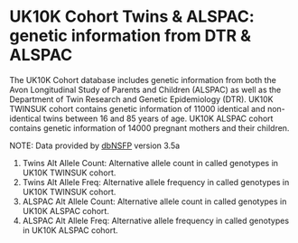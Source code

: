 # UK10K Cohort Twins & ALSPAC: genetic information from DTR & ALSPAC
The UK10K Cohort database includes genetic information from both the Avon Longitudinal Study of Parents and Children (ALSPAC) as well as the Department of Twin Research and Genetic Epidemiology (DTR). UK10K TWINSUK cohort contains genetic information of 11000 identical and non-identical twins between 16 and 85 years of age. UK10K ALSPAC cohort contains genetic information of 14000 pregnant mothers and their children.

NOTE: Data provided by [dbNSFP](https://sites.google.com/site/jpopgen/dbNSFP) version 3.5a

1. Twins Alt Allele Count: Alternative allele count in called genotypes in UK10K TWINSUK cohort.
2. Twins Alt Allele Freq: Alternative allele frequency in called genotypes in UK10K TWINSUK cohort.
3. ALSPAC Alt Allele Count: Alternative allele count in called genotypes in UK10K ALSPAC cohort.
4. ALSPAC Alt Allele Freq: Alternative allele frequency in called genotypes in UK10K ALSPAC cohort.